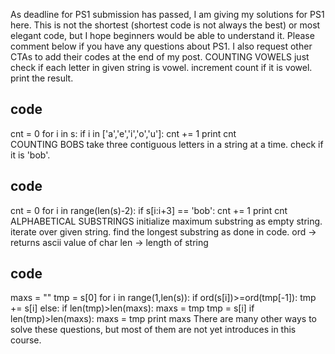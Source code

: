 
As deadline for PS1 submission has passed, I am giving my solutions for PS1 here. This is not the shortest (shortest code is not always the best) or most elegant code, but I hope beginners would be able to understand it. 
Please comment below if you have any questions about PS1. I also request other CTAs to add their codes at the end of my post.
COUNTING VOWELS 
just check if each letter in given string is vowel. increment count if it is vowel. print the result.
## code
cnt = 0
for i in s:
    if i in ['a','e','i','o','u']:
        cnt += 1
print cnt         
COUNTING BOBS 
take three contiguous letters in a string at a time. check if it is 'bob'.
## code
cnt = 0
for i in range(len(s)-2):
    if s[i:i+3] == 'bob':
        cnt += 1
print cnt        
ALPHABETICAL SUBSTRINGS initialize maximum substring as empty string. iterate over given string. find the longest substring as done in code. 
ord -> returns ascii value of char 
len -> length of string
## code
maxs = ""
tmp = s[0]
for i in range(1,len(s)):
    if ord(s[i])>=ord(tmp[-1]):
        tmp += s[i]
    else:
        if len(tmp)>len(maxs):
            maxs = tmp
        tmp = s[i]
if len(tmp)>len(maxs):
    maxs = tmp
print maxs
There are many other ways to solve these questions, but most of them are not yet introduces in this course. 